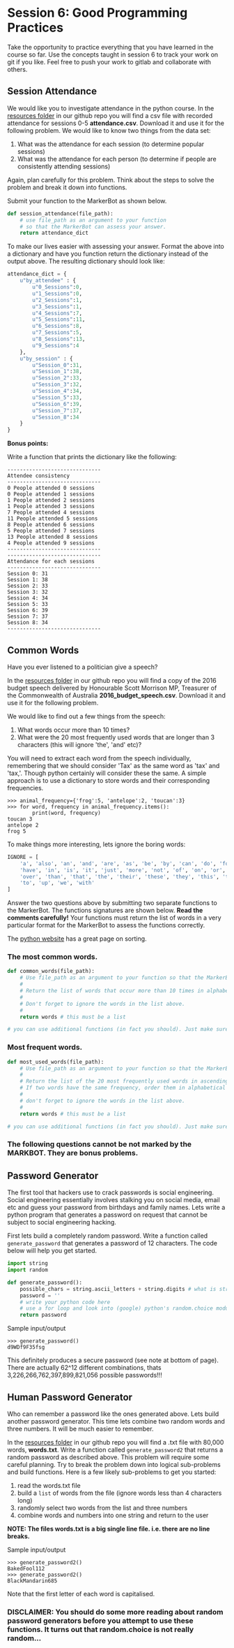 # Session 6: Good Programming Practices

Take the opportunity to practice everything that you have learned in the course so far. Use the concepts taught in session 6 to track your work on git if you like. Feel free to push your work to gitlab and collaborate with others.

## Session Attendance

We would like you to investigate attendance in the python course. In the [resources folder](https://github.com/ArupAus/lunchtimepython/tree/2017/Session6/Resources) in our github repo you will find a csv file with recorded attendance for sessions 0-5 **attendance.csv**. Download it and use it for the following problem. We would like to know two things from the data set:

1. What was the attendance for each session (to determine popular sessions)
2. What was the attendance for each person (to determine if people are consistently attending sessions)

Again, plan carefully for this problem. Think about the steps to solve the problem and break it down into functions.

Submit your function to the MarkerBot as shown below.

```py
def session_attendance(file_path):
    # use file_path as an argument to your function
    # so that the MarkerBot can assess your answer.
    return attendance_dict
```

To make our lives easier with assessing your answer. Format the above into a dictionary and have you function return the dictionary instead of the output above. The resulting dictionary should look like:

```py
attendance_dict = {
    u"by_attendee" : {
        u"0_Sessions":0,
        u"1_Sessions":0,
        u"2_Sessions":1,
        u"3_Sessions":1,
        u"4_Sessions":7,
        u"5_Sessions":11,
        u"6_Sessions":8,
        u"7_Sessions":5,
        u"8_Sessions":13,
        u"9_Sessions":4
    },
    u"by_session" : {
        u"Session_0":31,
        u"Session_1":38,
        u"Session_2":33,
        u"Session_3":32,
        u"Session_4":34,
        u"Session_5":33,
        u"Session_6":39,
        u"Session_7":37,
        u"Session_8":34
    }
}
```

**Bonus points:**

Write a function that prints the dictionary like the following:

```
------------------------------
Attendee consistency
------------------------------
0 People attended 0 sessions
0 People attended 1 sessions
1 People attended 2 sessions
1 People attended 3 sessions
7 People attended 4 sessions
11 People attended 5 sessions
8 People attended 6 sessions
5 People attended 7 sessions
13 People attended 8 sessions
4 People attended 9 sessions
------------------------------
------------------------------
Attendance for each sessions
------------------------------
Session 0: 31
Session 1: 38
Session 2: 33
Session 3: 32
Session 4: 34
Session 5: 33
Session 6: 39
Session 7: 37
Session 8: 34
------------------------------
```

## Common Words

Have you ever listened to a politician give a speech?

In the [resources folder](https://github.com/ArupAus/lunchtimepython/tree/2017/Session6/Resources) in our github repo you will find a copy of the 2016 budget speech delivered by Honourable Scott Morrison MP, Treasurer of the Commonwealth of Australia **2016_budget_speech.csv**. Download it and use it for the following problem.

We would like to find out a few things from the speech:

1. What words occur more than 10 times?
2. What were the 20 most frequently used words that are longer than 3 characters (this will ignore 'the', 'and' etc)?



You will need to extract each word from the speech individually, remembering that we should consider 'Tax' as the same word as 'tax' and 'tax,'. Though python certainly will consider these the same. A simple approach is to use a dictionary to store words and their corresponding frequencies.

```
>>> animal_frequency={'frog':5, 'antelope':2, 'toucan':3}
>>> for word, frequency in animal_frequency.items():
        print(word, frequency)
toucan 3
antelope 2
frog 5
```

To make things more interesting, lets ignore the boring words:

```py
IGNORE = [
    'a', 'also', 'an', 'and', 'are', 'as', 'be', 'by', 'can', 'do', 'for', 'from',
    'have', 'in', 'is', 'it', 'just', 'more', 'not', 'of', 'on', 'or', 'our',
    'over', 'than', 'that', 'the', 'their', 'these', 'they', 'this', 'those',
    'to', 'up', 'we', 'with'
]
```

Answer the two questions above by submitting two separate functions to the MarkerBot. The functions signatures are shown below. **Read the comments carefully!** Your functions must return the list of words in a very particular format for the MarkerBot to assess the functions correctly.

The [python website](https://docs.python.org/3/howto/sorting.html#sortinghowto) has a great page on sorting.

### The most common words.
```py
def common_words(file_path):
    # Use file_path as an argument to your function so that the MarkerBot can assess your answer.
    #
    # Return the list of words that occur more than 10 times in alphabetical order.
    #
    # Don't forget to ignore the words in the list above.
    #
    return words # this must be a list

# you can use additional functions (in fact you should). Just make sure you submit the two functions above without changing the name of these functions.
```

### Most frequent words.
```py
def most_used_words(file_path):
    # Use file_path as an argument to your function so that the MarkerBot can assess your answer.
    #
    # Return the list of the 20 most frequently used words in ascending order (from least commone to most common).
    # If two words have the same frequency, order them in alphabetical order.
    #
    # don't forget to ignore the words in the list above.
    #
    return words # this must be a list

# you can use additional functions (in fact you should). Just make sure you submit the two functions above without changing the name of these functions.
```

### The following questions cannot be not marked by the MARKBOT. They are bonus problems.

## Password Generator

The first tool that hackers use to crack passwords is social engineering. Social engineering essentially involves stalking you on social media, email etc and guess your password from birthdays and family names. Lets write a python program that generates a password on request that cannot be subject to social engineering hacking.

First lets build a completely random password. Write a function called `generate_password` that generates a password of 12 characters. The code below will help you get started.

```py
import string
import random

def generate_password():
    possible_chars = string.ascii_letters + string.digits # what is string.ascii_letters and string.digits ?
    password = ''
    # write your python code here
    # use a for loop and look into (google) python's random.choice module
    return password

```

Sample input/output
```
>>> generate_password()
d9WDf9F35fsg
```

This definitely produces a secure password (see note at bottom of page). There are actually 62^12 different combinations, thats 3,226,266,762,397,899,821,056 possible passwords!!!

## Human Password Generator

Who can remember a password like the ones generated above. Lets build another password generator. This time lets combine two random words and three numbers. It will be much easier to remember.

In the [resources folder](https://github.com/ArupAus/lunchtimepython/tree/2017/Session6/Resources) in our github repo you will find a .txt file with 80,000 words, **words.txt**. Write a function called `generate_password2` that returns a random password as described above. This problem will require some careful planning. Try to break the problem down into logical sub-problems and build functions. Here is a few likely sub-problems to get you started:

1. read the words.txt file
2. build a `list` of words from the file (ignore words less than 4 characters long)
3. randomly select two words from the list and three numbers
4. combine words and numbers into one string and return to the user

**NOTE: The files words.txt is a big single line file. i.e. there are no line breaks.**

Sample input/output
```
>>> generate_password2()
BakedFool112
>>> generate_password2()
BlackMandarin685
```

Note that the first letter of each word is capitalised.

### DISCLAIMER: You should do some more reading about random password generators before you attempt to use these functions. It turns out that random.choice is not really random...